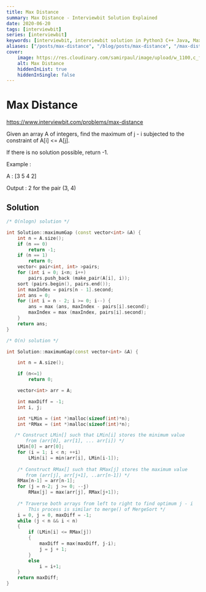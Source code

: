 ```yaml
---
title: Max Distance
summary: Max Distance - Interviewbit Solution Explained
date: 2020-06-20
tags: [interviewbit]
series: [interviewbit]
keywords: [interviewbit, interviewbit solution in Python3 C++ Java, Max Distance solution]
aliases: ["/posts/max-distance", "/blog/posts/max-distance", "/max-distance"]
cover:
    image: https://res.cloudinary.com/samirpaul/image/upload/w_1100,c_fit,co_rgb:FFFFFF,l_text:Arial_70_bold:Max Distance - Solution Explained/problem-solving.webp
    alt: Max Distance
    hiddenInList: true
    hiddenInSingle: false
---
```


# Max Distance

https://www.interviewbit.com/problems/max-distance

Given an array A of integers, find the maximum of j - i subjected to the constraint of A[i] <= A[j].

If there is no solution possible, return -1.

Example :

A : [3 5 4 2]

Output : 2 
for the pair (3, 4)


## Solution

```cpp
/* O(nlogn) solution */

int Solution::maximumGap (const vector<int> &A) {
    int n = A.size();
    if (n == 0)
        return -1;
    if (n == 1)
        return 0;
    vector< pair<int, int> >pairs;
    for (int i = 0; i<n; i++)
        pairs.push_back (make_pair(A[i], i));
    sort (pairs.begin(), pairs.end());
    int maxIndex = pairs[n - 1].second;
    int ans = 0;
    for (int i = n - 2; i >= 0; i--) {
        ans = max (ans, maxIndex - pairs[i].second);
        maxIndex = max (maxIndex, pairs[i].second);
    }
    return ans;
}

/* O(n) solution */

int Solution::maximumGap(const vector<int> &A) {

    int n = A.size();

    if (n<=1)
        return 0;

    vector<int> arr = A;

    int maxDiff = -1;
    int i, j;

    int *LMin = (int *)malloc(sizeof(int)*n); 
    int *RMax = (int *)malloc(sizeof(int)*n); 

   /* Construct LMin[] such that LMin[i] stores the minimum value 
       from (arr[0], arr[1], ... arr[i]) */
    LMin[0] = arr[0]; 
    for (i = 1; i < n; ++i) 
        LMin[i] = min(arr[i], LMin[i-1]); 
  
    /* Construct RMax[] such that RMax[j] stores the maximum value 
       from (arr[j], arr[j+1], ..arr[n-1]) */
    RMax[n-1] = arr[n-1]; 
    for (j = n-2; j >= 0; --j) 
        RMax[j] = max(arr[j], RMax[j+1]); 
  
    /* Traverse both arrays from left to right to find optimum j - i 
        This process is similar to merge() of MergeSort */
    i = 0, j = 0, maxDiff = -1; 
    while (j < n && i < n) 
    { 
        if (LMin[i] <= RMax[j]) 
        { 
            maxDiff = max(maxDiff, j-i); 
            j = j + 1; 
        } 
        else
            i = i+1;
    } 
    return maxDiff;
}
```
